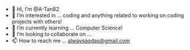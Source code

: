 - 👋 Hi, I’m @A-Tan82
- 👀 I’m interested in ...  coding and anything related to working on coding projects with others!
- 🌱 I’m currently learning ... Computer Science!
- 💞️ I’m looking to collaborate on ... 
- 📫 How to reach me ...  alwaysaqdas@gmail.com

<!---
A-Tan82/A-Tan82 is a ✨ special ✨ repository because its `README.md` (this file) appears on your GitHub profile.
You can click the Preview link to take a look at your changes.
--->
